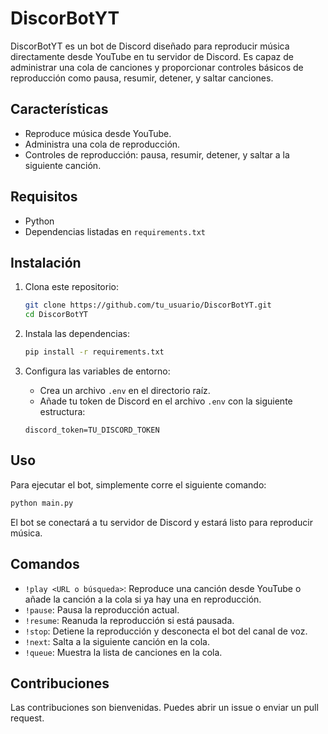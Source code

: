
# DiscorBotYT

DiscorBotYT es un bot de Discord diseñado para reproducir música directamente desde YouTube en tu servidor de Discord. Es capaz de administrar una cola de canciones y proporcionar controles básicos de reproducción como pausa, resumir, detener, y saltar canciones.

## Características

- Reproduce música desde YouTube.
- Administra una cola de reproducción.
- Controles de reproducción: pausa, resumir, detener, y saltar a la siguiente canción.

## Requisitos

- Python
- Dependencias listadas en `requirements.txt`

## Instalación

1. Clona este repositorio:
    ```bash
    git clone https://github.com/tu_usuario/DiscorBotYT.git
    cd DiscorBotYT
    ```

2. Instala las dependencias:
    ```bash
    pip install -r requirements.txt
    ```

3. Configura las variables de entorno:
    - Crea un archivo `.env` en el directorio raíz.
    - Añade tu token de Discord en el archivo `.env` con la siguiente estructura:
    ```env
    discord_token=TU_DISCORD_TOKEN
    ```

## Uso

Para ejecutar el bot, simplemente corre el siguiente comando:

```bash
python main.py
```

El bot se conectará a tu servidor de Discord y estará listo para reproducir música.

## Comandos

- `!play <URL o búsqueda>`: Reproduce una canción desde YouTube o añade la canción a la cola si ya hay una en reproducción.
- `!pause`: Pausa la reproducción actual.
- `!resume`: Reanuda la reproducción si está pausada.
- `!stop`: Detiene la reproducción y desconecta el bot del canal de voz.
- `!next`: Salta a la siguiente canción en la cola.
- `!queue`: Muestra la lista de canciones en la cola.

## Contribuciones

Las contribuciones son bienvenidas. Puedes abrir un issue o enviar un pull request.

